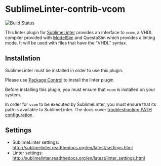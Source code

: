 SublimeLinter-contrib-vcom
================================

[![Build Status](https://travis-ci.org/SublimeLinter/SublimeLinter-contrib-vcom.svg?branch=master)](https://travis-ci.org/SublimeLinter/SublimeLinter-contrib-vcom)

This linter plugin for [SublimeLinter](https://github.com/SublimeLinter/SublimeLinter) provides an interface to `vcom`, a VHDL compiler provided with [ModelSim](https://www.mentor.com/products/fv/modelsim/) and QuestaSim which provides a linting mode. It will be used with files that have the “VHDL” syntax.

## Installation
SublimeLinter must be installed in order to use this plugin. 

Please use [Package Control](https://packagecontrol.io) to install the linter plugin.

Before installing this plugin, you must ensure that `vcom` is installed on your system.

In order for `vcom` to be executed by SublimeLinter, you must ensure that its path is available to SublimeLinter. The docs cover [troubleshooting PATH configuration](http://sublimelinter.readthedocs.io/en/latest/troubleshooting.html#finding-a-linter-executable).

## Settings
- SublimeLinter settings: http://sublimelinter.readthedocs.org/en/latest/settings.html
- Linter settings: http://sublimelinter.readthedocs.org/en/latest/linter_settings.html
